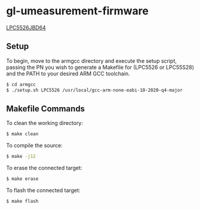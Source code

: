 # gl-umeasurement-firmware

[LPC5526JBD64](https://www.nxp.com/part/LPC5526JBD64#/)

## Setup
To begin, move to the armgcc directory and execute the setup script, passing the PN you wish to generate a Makefile for (LPC5526 or LPC55S28) and the PATH to your desired ARM GCC toolchain.
```bash
$ cd armgcc
$ ./setup.sh LPC5526 /usr/local/gcc-arm-none-eabi-10-2020-q4-major
```

## Makefile Commands
To clean the working directory:
```bash
$ make clean
```

To compile the source:
```bash
$ make -j12
```

To erase the connected target:
```bash
$ make erase
```

To flash the connected target:
```bash
$ make flash
```